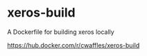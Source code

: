 # xeros-build
A Dockerfile for building xeros locally

https://hub.docker.com/r/cwaffles/xeros-build
